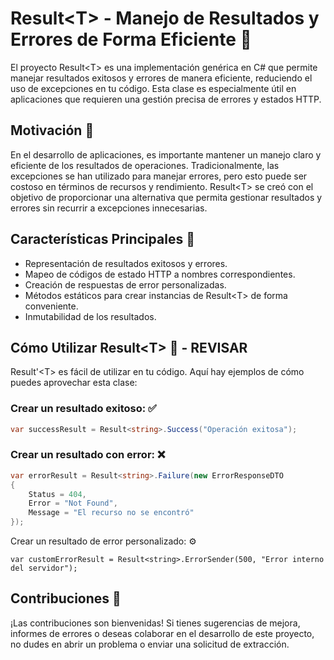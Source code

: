
# Result\<T\> - Manejo de Resultados y Errores de Forma Eficiente 🧰

El proyecto Result\<T\> es una implementación genérica en C# que permite manejar resultados exitosos y errores de manera eficiente, reduciendo el uso de excepciones en tu código. Esta clase es especialmente útil en aplicaciones que requieren una gestión precisa de errores y estados HTTP.

## Motivación 🚀

En el desarrollo de aplicaciones, es importante mantener un manejo claro y eficiente de los resultados de operaciones. Tradicionalmente, las excepciones se han utilizado para manejar errores, pero esto puede ser costoso en términos de recursos y rendimiento. Result\<T\> se creó con el objetivo de proporcionar una alternativa que permita gestionar resultados y errores sin recurrir a excepciones innecesarias.

## Características Principales 🌟

- Representación de resultados exitosos y errores.
- Mapeo de códigos de estado HTTP a nombres correspondientes.
- Creación de respuestas de error personalizadas.
- Métodos estáticos para crear instancias de Result\<T\> de forma conveniente.
- Inmutabilidad de los resultados.

## Cómo Utilizar Result\<T\> 📝 - REVISAR

Result'<T\> es fácil de utilizar en tu código. Aquí hay ejemplos de cómo puedes aprovechar esta clase:

### Crear un resultado exitoso: ✅

```csharp
var successResult = Result<string>.Success("Operación exitosa");
```
### Crear un resultado con error: ❌

```csharp
var errorResult = Result<string>.Failure(new ErrorResponseDTO
{
    Status = 404,
    Error = "Not Found",
    Message = "El recurso no se encontró"
});

```

Crear un resultado de error personalizado: ⚙️

```
var customErrorResult = Result<string>.ErrorSender(500, "Error interno del servidor");
```

## Contribuciones 🤝

¡Las contribuciones son bienvenidas! Si tienes sugerencias de mejora, informes de errores o deseas colaborar en el desarrollo de este proyecto, no dudes en abrir un problema o enviar una solicitud de extracción.
